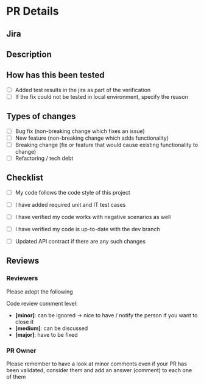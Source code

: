 # PR Details

<!--- Provide a general summary of your changes in the Title above -->

## Jira

## Description

<!--- Describe your changes in detail -->

## How has this been tested

<!--- Describe in detail how you have tested your changes -->
- [ ] Added test results in the jira as part of the verification
- [ ] If the fix could not be tested in local environment, specify the reason

## Types of changes

- [ ] Bug fix (non-breaking change which fixes an issue)
- [ ] New feature (non-breaking change which adds functionality)
- [ ] Breaking change (fix or feature that would cause existing functionality to change)
- [ ] Refactoring / tech debt

## Checklist

- [ ] My code follows the code style of this project
- [ ] I have added required unit and IT test cases
- [ ] I have verified my code works with negative scenarios as well
- [ ] I have verified my code is up-to-date with the dev branch
- [ ] Updated API contract if there are any such changes


## Reviews
### Reviewers
Please adopt the following

Code review comment level:
- **[minor]**: can be ignored -> nice to have / notify the person if you want to close it
- **[medium]**: can be discussed
- **[major]**: have to be fixed

### PR Owner
Please remember to have a look at minor comments even if your PR has been validated, consider them and add an answer (comment) to each one of them
